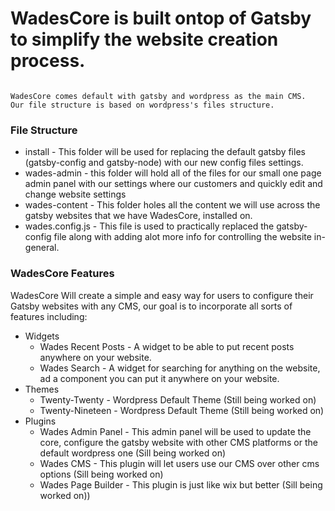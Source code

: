 # WadesCore is built ontop of Gatsby to simplify the website creation process. 
```

WadesCore comes default with gatsby and wordpress as the main CMS.
Our file structure is based on wordpress's files structure.

```

### File Structure
- install - This folder will be used for replacing the default gatsby files (gatsby-config and gatsby-node) with our new config files settings.
- wades-admin - this folder will hold all of the files for our small one page admin panel with our settings where our customers and quickly edit and change website settings
- wades-content - This folder holes all the content we will use across the gatsby websites that we have WadesCore, installed on.
- wades.config.js - This file is used to practically replaced the gatsby-config file along with adding alot more info for controlling the website in-general.

### WadesCore Features
WadesCore Will create a simple and easy way for users to configure their Gatsby websites with any CMS, our goal is to incorporate all sorts of features including:
- Widgets
    - Wades Recent Posts - A widget to be able to put recent posts anywhere on your website.
    - Wades Search - A widget for searching for anything on the website, ad a component you can put it anywhere on your website.
- Themes 
    - Twenty-Twenty - Wordpress Default Theme (Still being worked on)
    - Twenty-Nineteen - Wordpress Default Theme (Still being worked on)
- Plugins
    - Wades Admin Panel - This admin panel will be used to update the core, configure the gatsby website with other CMS platforms or the default wordpress one (Sill being worked on)
    - Wades CMS - This plugin will let users use our CMS over other cms options (Sill being worked on)
    - Wades Page Builder - This plugin is just like wix but better (Sill being worked on))